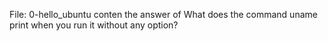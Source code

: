 File: 0-hello_ubuntu conten the answer of What does the command uname print when you run it without any option?
